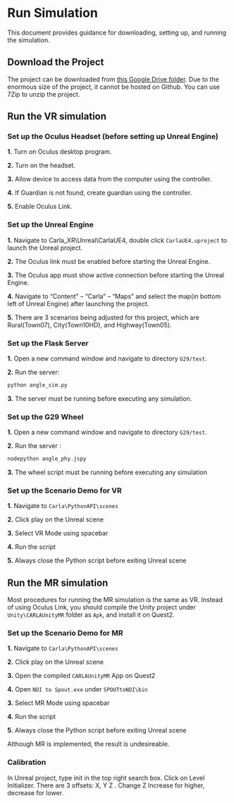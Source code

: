 # Run Simulation

This document provides guidance for downloading, setting up, and running the simulation.

## Download the Project
The project can be downloaded from [this Google Drive folder](https://drive.google.com/drive/folders/1ay0wchAReZGwusN_fJR9NehLhK8c_jHJ?usp=sharing). Due to the enormous size of the project, it cannot be hosted on Github. You can use 7Zip to unzip the project.

## Run the VR simulation
### Set up the Oculus Headset (before setting up Unreal Engine)
__1.__ Turn on Oculus desktop program. 

__2.__ Turn on the headset.

__3.__ Allow device to access data from the computer using the controller.

__4.__ If Guardian is not found, create guardian using the controller.

__5.__ Enable Oculus Link.

### Set up the Unreal Engine
__1.__ Navigate to Carla_XR\Unreal\CarlaUE4, double click `CarlaUE4.uproject` to launch the Unreal project.

__2.__ The Oculus link must be enabled before starting the Unreal Engine.

__3.__ The Oculus app must show active connection before starting the Unreal Engine.

__4.__ Navigate to “Content” – “Carla” – “Maps” and select the map(in bottom left of Unreal Engine) after launching the project.

__5.__ There are 3 scenarios being adjusted for this project, which are Rural(Town07), City(Town10HD), and Highway(Town05).

### Set up the Flask Server
__1.__ Open a new command window and navigate to directory `G29/test`.

__2.__ Run the server:
```sh
python angle_sim.py
```

__3.__ The server must be running before executing any simulation.

### Set up the G29 Wheel
__1.__ Open a new command window and navigate to directory `G29/test`.

__2.__ Run the server :
```sh
nodepython angle_phy.jspy
```

__3.__ The wheel script must be running before executing any simulation

### Set up the Scenario Demo for VR
__1.__ Navigate to `Carla\PythonAPI\scenes`

__2.__ Click play on the Unreal scene

__3.__ Select VR Mode using spacebar

__4.__ Run the script

__5.__ Always close the Python script before exiting Unreal scene

## Run the MR simulation

Most procedures for running the MR simulation is the same as VR. Instead of using Oculus Link, you should compile the Unity project under `Unity\CARLAUnityMR` folder as `Apk`, and install it on Quest2.

### Set up the Scenario Demo for MR
__1.__ Navigate to `Carla\PythonAPI\scenes`

__2.__ Click play on the Unreal scene

__3.__ Open the compiled `CARLAUnityMR` App on Quest2

__4.__ Open `NDI to Spout.exe` under `SPOUTtoNDI\bin`

__3.__ Select MR Mode using spacebar

__4.__ Run the script

__5.__ Always close the Python script before exiting Unreal scene

Although MR is implemented, the result is undesireable.

### Calibration

In Unreal project, type init in the top right search box. Click on Level Initializer. There are 3 offsets: X, Y Z . Change Z Increase for higher, decrease for lower.



